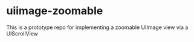 # uiimage-zoomable
This is a prototype repo for implementing a zoomable UIImage view via a UIScrollView

